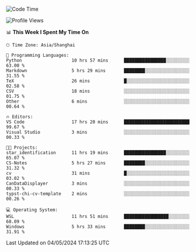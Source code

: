 <!--START_SECTION:waka-->
![Code Time](http://img.shields.io/badge/Code%20Time-1%2C662%20hrs%2018%20mins-blue)

![Profile Views](http://img.shields.io/badge/Profile%20Views-0-blue)

📊 **This Week I Spent My Time On** 

```text
🕑︎ Time Zone: Asia/Shanghai

💬 Programming Languages: 
Python                   10 hrs 57 mins      ████████████████░░░░░░░░░   63.00 % 
Markdown                 5 hrs 29 mins       ████████░░░░░░░░░░░░░░░░░   31.55 % 
TeX                      26 mins             █░░░░░░░░░░░░░░░░░░░░░░░░   02.58 % 
CSV                      18 mins             ░░░░░░░░░░░░░░░░░░░░░░░░░   01.75 % 
Other                    6 mins              ░░░░░░░░░░░░░░░░░░░░░░░░░   00.64 % 

🔥 Editors: 
VS Code                  17 hrs 20 mins      █████████████████████████   99.67 % 
Visual Studio            3 mins              ░░░░░░░░░░░░░░░░░░░░░░░░░   00.33 % 

🐱‍💻 Projects: 
star_identification      11 hrs 19 mins      ████████████████░░░░░░░░░   65.07 % 
CS-Notes                 5 hrs 27 mins       ████████░░░░░░░░░░░░░░░░░   31.32 % 
cv                       31 mins             █░░░░░░░░░░░░░░░░░░░░░░░░   03.02 % 
CanDataDisplayer         3 mins              ░░░░░░░░░░░░░░░░░░░░░░░░░   00.33 % 
typst-chi-cv-template    2 mins              ░░░░░░░░░░░░░░░░░░░░░░░░░   00.26 % 

💻 Operating System: 
WSL                      11 hrs 51 mins      █████████████████░░░░░░░░   68.09 % 
Windows                  5 hrs 33 mins       ████████░░░░░░░░░░░░░░░░░   31.91 % 
```


 Last Updated on 04/05/2024 17:13:25 UTC
<!--END_SECTION:waka-->